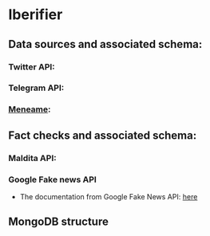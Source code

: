 # Iberifier

## Data sources and associated schema:
### Twitter API:
### Telegram API:
### [Meneame](https://www.meneame.net/): 

## Fact checks and associated schema:
### Maldita API:
### Google Fake news API
* The documentation from Google Fake News API: [here](https://developers.google.com/search/docs/advanced/structured-data/factcheck#type_definitions)

## MongoDB structure
